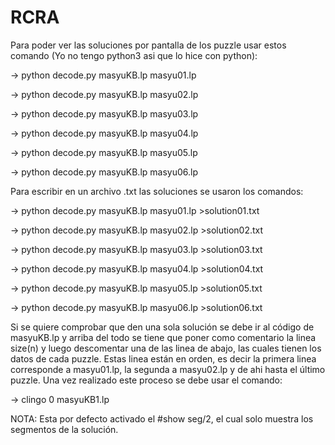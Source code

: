 # RCRA

Para poder ver las soluciones por pantalla de los puzzle usar estos comando (Yo no tengo python3 asi que lo hice con python):

-> python decode.py masyuKB.lp masyu01.lp

-> python decode.py masyuKB.lp masyu02.lp

-> python decode.py masyuKB.lp masyu03.lp

-> python decode.py masyuKB.lp masyu04.lp

-> python decode.py masyuKB.lp masyu05.lp

-> python decode.py masyuKB.lp masyu06.lp

Para escribir en un archivo .txt las soluciones se usaron los comandos:

-> python decode.py masyuKB.lp masyu01.lp >solution01.txt

-> python decode.py masyuKB.lp masyu02.lp >solution02.txt

-> python decode.py masyuKB.lp masyu03.lp >solution03.txt

-> python decode.py masyuKB.lp masyu04.lp >solution04.txt

-> python decode.py masyuKB.lp masyu05.lp >solution05.txt

-> python decode.py masyuKB.lp masyu06.lp >solution06.txt

Si se quiere comprobar que den una sola solución se debe ir al código de masyuKB.lp y arriba del todo se tiene que poner como comentario la linea size(n) y luego descomentar una de las linea de abajo, las cuales tienen los datos de cada puzzle. Estas linea están en orden, es decir la primera linea corresponde a masyu01.lp, la segunda a masyu02.lp y de ahi hasta el último puzzle. Una vez realizado este proceso se debe usar el comando:

-> clingo 0  masyuKB1.lp



NOTA: Esta por defecto activado el #show seg/2, el cual solo muestra los segmentos de la solución. 

